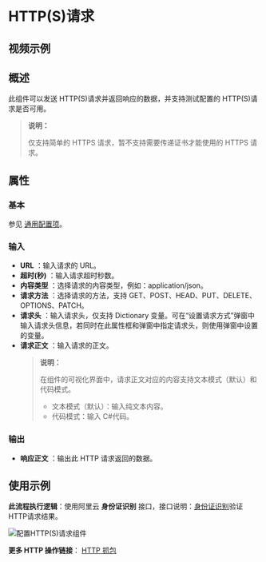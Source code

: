 # HTTP(S)请求

## 视频示例

## 概述

此组件可以发送 HTTP(S)请求并返回响应的数据，并支持测试配置的 HTTP(S)请求是否可用。

> **说明：**
>
> 仅支持简单的 HTTPS 请求，暂不支持需要传递证书才能使用的 HTTPS 请求。

## 属性

### 基本

参见 [通用配置项](../../Appendix/CommonConfigurationItems.md)。

### 输入

- **URL** ：输入请求的 URL。
- **超时(秒)** ：输入请求超时秒数。
- **内容类型** ：选择请求的内容类型，例如：application/json。
- **请求方法** ：选择请求的方法，支持 GET、POST、HEAD、PUT、DELETE、OPTIONS、PATCH。
- **请求头** ：输入请求头，仅支持 Dictionary 变量。可在“设置请求方式”弹窗中输入请求头信息，若同时在此属性框和弹窗中指定请求头，则使用弹窗中设置的变量。
- **请求正文** ：输入请求的正文。
    > **说明：**
    >
    > 在组件的可视化界面中，请求正文对应的内容支持文本模式（默认）和代码模式。
    >
    > - 文本模式（默认）：输入纯文本内容。
    > - 代码模式：输入 C#代码。
  
### 输出

- **响应正文** ：输出此 HTTP 请求返回的数据。

## 使用示例

**此流程执行逻辑**：使用阿里云 **身份证识别** 接口，接口说明：[身份证识别](https://market.aliyun.com/products/57124001/cmapi010401.html?spm=5176.12901015.0.i12901015.6416525cpTr5NW&innerSource=search#sku=yuncode440100000)验证HTTP请求结果。

![配置HTTP(S)请求组件](https://docimages.blob.core.chinacloudapi.cn/images/Activities/httprequestid.jpg)

**更多 HTTP 操作链接**：
[HTTP 抓包](https://mp.weixin.qq.com/s/Vo7QVfucAyHhEbHJZWeZXw)
